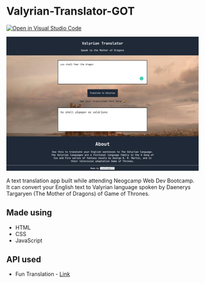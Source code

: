# Valyrian-Translator-GOT

[![Open in Visual Studio Code](https://open.vscode.dev/badges/open-in-vscode.svg)](https://open.vscode.dev/codingwolf-at/Valyrian-Translator-GOT)

![SS](img/one.png)

A text translation app built while attending Neogcamp Web Dev Bootcamp. It can convert your English text to Valyrian language spoken by Daenerys Targaryen (The Mother of Dragons) of Game of Thrones.

## Made using

- HTML
- CSS
- JavaScript

## API used

- Fun Translation - [Link](https://funtranslations.com/)
